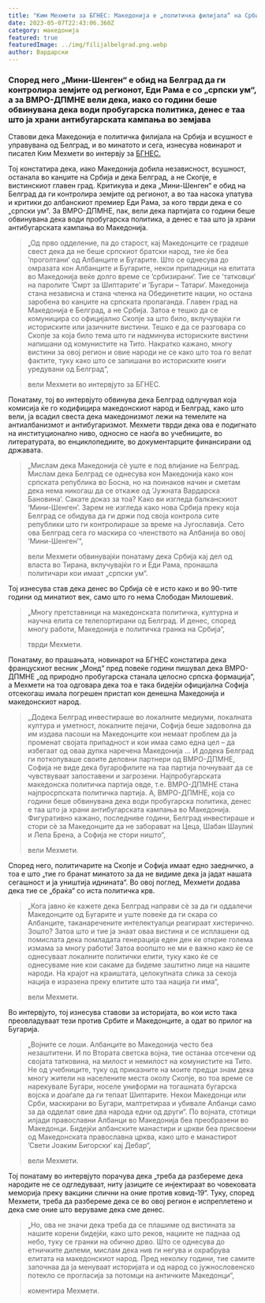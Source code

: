 ```yaml
---
title: "Ким Мехмети за БГНЕС: Македонија е „политичка филијала“ на Србија"
date: 2023-05-07T22:43:06.360Z
category: македонија
featured: true
featuredImage: ../img/filijalbelgrad.png.webp
author: Вардарски
---
```


<!--StartFragment-->

### Според него „Мини-Шенген“ е обид на Белград да ги контролира земјите од регионот, Еди Рама е со „српски ум“, а за ВМРО-ДПМНЕ вели дека, иако со години беше обвинувана дека води пробугарска политика, денес е таа што ја храни антибугарската кампања во земјава

Ставови дека Македонија е политичка филијала на Србија и всушност е управувана од Белград, и во минатото и сега, изнесува новинарот и писател Ким Мехмети во интервју за [БГНЕС.](http://bgnesagency.com/world/%d0%ba%d0%b8%d0%bc-%d0%bc%d0%b5%d1%85%d0%bc%d0%b5%d1%82%d0%b8-%d0%bc%d0%b0%d0%ba%d0%b5%d0%b4%d0%be%d0%bd%d0%b8%d1%8f-%d0%b5-%d0%bf%d0%be%d0%bb%d0%b8%d1%82%d0%b8%d1%87%d0%b5%d1%81%d0%ba%d0%b8/?fbclid=IwAR3No1h66uNClQfC0nCj3zZfd8R4WJt_69iNwOP64s3wu6aahjWE8Cux5eU)

Тој констатира дека, иако Македонија добила независност, всушност, останала во канџите на Србија и дека Белград, а не Скопје, е вистинскиот главен град. Критикува и дека „Мини-Шенген“ е обид на Белград да ги контролира земјите од регионот, а во таа насока упатува и критики до албанскиот премиер Еди Рама, за кого тврди дека е со „српски ум“. За ВМРО-ДПМНЕ, пак, вели дека партијата со години беше обвинувана дека води пробугарска политика, а денес е таа што ја храни антибугарската кампања во Македонија.

<!--StartFragment-->

> „Од прво одделение, па до старост, кај Македонците се градеше свест дека да не беше српскиот братски народ, тие ќе беа ’проголтани‘ од Албанците и Бугарите. Што се однесува до омразата кон Албанците и Бугарите, некои припадници на елитата во Македонија веќе долго време се ’србизирани‘. Тие се ’татковци‘ на паролите ’Смрт за Шиптарите‘ и ’Бугари – Татари‘. Македонија стана независна и стана членка на Обединетите нации, но остана заробена во канџите на српската пропаганда. Главен град на Македонија е Белград, а не Србија. Затоа е тешко да се комуницира со официјално Скопје за што било, вклучувајќи ги историските или јазичните вистини. Тешко е да се разговара со Скопје за која било тема што ги надминува историските вистини напишани од комунистите на Тито. Накратко кажано, многу вистини за овој регион и овие народи не се како што тоа го велат фактите, туку како што се запишани во историските книги уредувани од Белград“,
>
> вели Мехмети во интервјуто за БГНЕС.

Понатаму, тој во интервјуто обвинува дека Белград одлучувал која комисија ќе го кодифицира македонскиот народ и Белград, како што вели, ја всадил свеста дека македонизмот лежи на темелите на антиалбанизмот и антибугаризмот. Мехмети тврди дека ова е подигнато на институционално ниво, односно се наоѓа во учебниците, во литературата, во енциклопедиите, во документарците финансирани од државата.

> „Мислам дека Македонија сè уште е под влијание на Белград. Мислам дека Белград се однесува кон Македонија како кон српската република во Босна, но на поинаков начин и сметам дека нема никогаш да се откаже од ’Јужната Вардарска Бановина‘. Сакате доказ за тоа? Како ви изгледа балканскиот ‘Мини-Шенген’. Зарем не изгледа како нова Србија преку која Белград се обидува да ги држи под своја контрола сите републики што ги контролираше за време на Југославија. Сето ова Белград сега го маскира со членството на Албанија во овој ‘Мини-Шенген’“,
>
> вели Мехмети обвинувајќи понатаму дека Србија кај дел од власта во Тирана, вклучувајќи го и Еди Рама, пронашла политичари кои имаат „српски ум“.

Тој изнесува став дека денес во Србија сѐ е исто како и во 90-тите години од минатиот век, само што го нема Слободан Милошевиќ.

> „Многу претставници на македонската политичка, културна и научна елита се телепортирани од Белград. И денес, според многу работи, Македонија е политичка гранка на Србија“,
>
> тврди Мехмети.

Понатаму, во прашањата, новинарот на БГНЕС констатира дека францускиот весник „Монд“ пред повеќе години пишувал дека ВМРО-ДПМНЕ „од природно пробугарска станала целосно српска формација“, a Мехмети на тоа одговара дека тоа е така бидејќи официјална Софија отсекогаш имала погрешен пристап кон денешна Македонија и македонскиот народ.

> „Додека Белград инвестираше во локалните медиуми, локалната култура и уметност, локалните пејачи, Софија беше задоволна да им издава пасоши на Македонците кои немаат проблем да ја променат својата припадност и кои имаа само една цел – да избегаат од оваа дупка наречена Македонија … И додека Белград ги поткопуваше своите деловни партнери од ВМРО-ДПМНЕ, Софија не виде дека бугарофилите на таа партија почнуваат да се чувствуваат запоставени и загрозени. Најпробугарската македонска политичка партија овде, т.е. ВМРО-ДПМНЕ стана најпросрпската политичка партија. А, ВМРО-ДПМНЕ, која со години беше обвинувана дека води пробугарска политика, денес е таа што ја храни антибугарската кампања во Македонија. Фигуративно кажано, последниве години, Белград инвестираше и стори сè за Македонците да не заборават на Цеца, Шабан Шаулиќ и Лепа Брена, а Софија не стори ништо“,
>
> вели Мехмети.

Според него, политичарите на Скопје и Софија имаат едно заедничко, а тоа е што „тие го бранат минатото за да не видиме дека ја јадат нашата сегашност и ја уништија иднината“. Во овој поглед, Мехмети додава дека тие се „браќа“ со иста политичка крв.

> „Кога јавно ќе кажете дека Белград направи сè за да ги оддалечи Македонците од Бугарите и уште повеќе да ги скара со Албанците, таканаречените интелектуалци реагираат хистерично. Зошто? Затоа што и тие ја знаат оваа вистина и се исплашени од помислата дека помладата генерација еден ден ќе открие голема измама за многу работи! Затоа воопшто не ми е важно како ќе се однесуваат локалните политички елити, туку како ќе се однесуваме ние кои сакаме да бидеме заштитно лице на нашите народи. На крајот на краиштата, целокупната слика за секоја нација е изразена преку елитите што таа нација ги има“,
>
> вели Мехмети.

Во интервјуто, тој изнесува ставови за историјата, во кои исто така преовладуваат тези против Србите и Македонците, а одат во прилог на Бугарија.

> „Војните се лоши. Албанците во Македонија често беа незаштитени. И по Втората светска војна, тие останаа отсечени од својата татковина, на милост и немилост на комунистите на Тито. Не од учебниците, туку од приказните на моите предци знам дека многу жители на населените места околу Скопје, во тоа време се нарекувале Бугари, носеле униформи на тогашната бугарска војска и доаѓале да ги тепаат Шиптарите. Некои Македонци или Срби, маскирани во Бугари, малтретираа и убивале Албанци само за да одделат овие два народа едни од други“. По војната, стотици илјади православни Албанци во Македонија беа преобразени во Македонци. Бидејќи албанските манастири и цркви беа присвоени од Македонската православна црква, како што е манастирот ’Свети Јоаким Бигорски‘ кај Дебар“,
>
> вели Мехмети.

Тој понатаму во интервјуто порачува дека „треба да разбереме дека народите не се одгледуваат, ниту јазиците се инјектираат во човековата меморија преку вакцини слични на оние против ковид-19“. Туку, според Мехмети, треба да разбереме дека се во овој регион е испреплетено и дека сме оние што веруваме дека сме денес.

> „Но, ова не значи дека треба да се плашиме од вистината за нашите корени бидејќи, како што реков, нациите не паднаа од небо, туку се гранки на обично дрво. Што се однесува до етничките дилеми, мислам дека нив ги негува и охрабрува елитата на македонскиот народ. Пред неколку години, тие самите започнаа да ја менуваат историјата и од народ со јужнословенско потекло се прогласија за потомци на античките Македонци“,
>
> коментира Мехмети.

<!--EndFragment-->

<!--EndFragment-->
